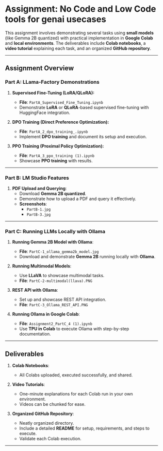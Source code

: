 # Assignment: No Code and Low Code tools for genai usecases

This assignment involves demonstrating several tasks using **small models** (like Gemma 2B quantized) with practical implementation in **Google Colab** and **local environments**. The deliverables include **Colab notebooks**, a **video tutorial** explaining each task, and an organized **GitHub repository**.

---

## Assignment Overview

### Part A: LLama-Factory Demonstrations

1. **Supervised Fine-Tuning (LoRA/QLoRA):**
   - **File**: `PartA_Supervised_Fine_Tuning.ipynb`
   - Demonstrate **LoRA** or **QLoRA**-based supervised fine-tuning with HuggingFace integration.

2. **DPO Training (Direct Preference Optimization):**
   - **File**: `PartA_2_dpo_training_.ipynb`
   - Implement **DPO training** and document its setup and execution.

3. **PPO Training (Proximal Policy Optimization):**
   - **File**: `PartA_3_ppo_training (1).ipynb`
   - Showcase **PPO training** with results.

---

### Part B: LM Studio Features

1. **PDF Upload and Querying**:
   - Download **Gemma 2B quantized**.
   - Demonstrate how to upload a PDF and query it effectively.
   - **Screenshots**:
     - `PartB-1.jpg`
     - `PartB-3.jpg`

---

### Part C: Running LLMs Locally with Ollama

1. **Running Gemma 2B Model with Ollama**:
   - **File**: `PartC-1_ollama_gemma2b_model.jpg`
   - Download and demonstrate **Gemma 2B** running locally with **Ollama**.

2. **Running Multimodal Models**:
   - Use **LLaVA** to showcase multimodal tasks.
   - **File**: `PartC-2-multimodal(llava).PNG`

3. **REST API with Ollama**:
   - Set up and showcase REST API integration.
   - **File**: `PartC-3_Ollama_REST_API.PNG`

4. **Running Ollama in Google Colab**:
   - **File**: `Assignment2_PartC_4 (1).ipynb`
   - Use **TPU in Colab** to execute Ollama with step-by-step documentation.

---


## Deliverables

1. **Colab Notebooks**:
   - All Colabs uploaded, executed successfully, and shared.

2. **Video Tutorials**:
   - One-minute explanations for each Colab run in your own environment.
   - Videos can be chunked for ease.

3. **Organized GitHub Repository**:
   - Neatly organized directory.
   - Include a detailed **README** for setup, requirements, and steps to execute.
   - Validate each Colab execution.

---

